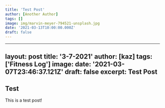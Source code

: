 ```yaml
---
title: 'Test Post'
author: [Another Author]
tags: []
image: img/marvin-meyer-794521-unsplash.jpg
date: '2021-03-13T10:00:00.000Z'
draft: false
---
```


---
layout: post
title: '3-7-2021'
author: [kaz]
tags: ['Fitness Log']
image: 
date: '2021-03-07T23:46:37.121Z'
draft: false
excerpt: Test Post
---

## Test
This is a test post!
